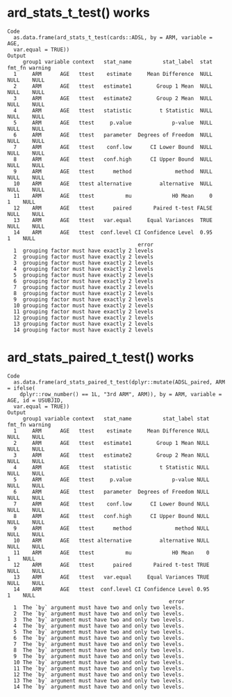 # ard_stats_t_test() works

    Code
      as.data.frame(ard_stats_t_test(cards::ADSL, by = ARM, variable = AGE,
      var.equal = TRUE))
    Output
         group1 variable context   stat_name          stat_label  stat fmt_fn warning
      1     ARM      AGE   ttest    estimate     Mean Difference  NULL   NULL    NULL
      2     ARM      AGE   ttest   estimate1        Group 1 Mean  NULL   NULL    NULL
      3     ARM      AGE   ttest   estimate2        Group 2 Mean  NULL   NULL    NULL
      4     ARM      AGE   ttest   statistic         t Statistic  NULL   NULL    NULL
      5     ARM      AGE   ttest     p.value             p-value  NULL   NULL    NULL
      6     ARM      AGE   ttest   parameter  Degrees of Freedom  NULL   NULL    NULL
      7     ARM      AGE   ttest    conf.low      CI Lower Bound  NULL   NULL    NULL
      8     ARM      AGE   ttest   conf.high      CI Upper Bound  NULL   NULL    NULL
      9     ARM      AGE   ttest      method              method  NULL   NULL    NULL
      10    ARM      AGE   ttest alternative         alternative  NULL   NULL    NULL
      11    ARM      AGE   ttest          mu             H0 Mean     0      1    NULL
      12    ARM      AGE   ttest      paired       Paired t-test FALSE   NULL    NULL
      13    ARM      AGE   ttest   var.equal     Equal Variances  TRUE   NULL    NULL
      14    ARM      AGE   ttest  conf.level CI Confidence Level  0.95      1    NULL
                                              error
      1  grouping factor must have exactly 2 levels
      2  grouping factor must have exactly 2 levels
      3  grouping factor must have exactly 2 levels
      4  grouping factor must have exactly 2 levels
      5  grouping factor must have exactly 2 levels
      6  grouping factor must have exactly 2 levels
      7  grouping factor must have exactly 2 levels
      8  grouping factor must have exactly 2 levels
      9  grouping factor must have exactly 2 levels
      10 grouping factor must have exactly 2 levels
      11 grouping factor must have exactly 2 levels
      12 grouping factor must have exactly 2 levels
      13 grouping factor must have exactly 2 levels
      14 grouping factor must have exactly 2 levels

# ard_stats_paired_t_test() works

    Code
      as.data.frame(ard_stats_paired_t_test(dplyr::mutate(ADSL_paired, ARM = ifelse(
        dplyr::row_number() == 1L, "3rd ARM", ARM)), by = ARM, variable = AGE, id = USUBJID,
      var.equal = TRUE))
    Output
         group1 variable context   stat_name          stat_label stat fmt_fn warning
      1     ARM      AGE   ttest    estimate     Mean Difference NULL   NULL    NULL
      2     ARM      AGE   ttest   estimate1        Group 1 Mean NULL   NULL    NULL
      3     ARM      AGE   ttest   estimate2        Group 2 Mean NULL   NULL    NULL
      4     ARM      AGE   ttest   statistic         t Statistic NULL   NULL    NULL
      5     ARM      AGE   ttest     p.value             p-value NULL   NULL    NULL
      6     ARM      AGE   ttest   parameter  Degrees of Freedom NULL   NULL    NULL
      7     ARM      AGE   ttest    conf.low      CI Lower Bound NULL   NULL    NULL
      8     ARM      AGE   ttest   conf.high      CI Upper Bound NULL   NULL    NULL
      9     ARM      AGE   ttest      method              method NULL   NULL    NULL
      10    ARM      AGE   ttest alternative         alternative NULL   NULL    NULL
      11    ARM      AGE   ttest          mu             H0 Mean    0      1    NULL
      12    ARM      AGE   ttest      paired       Paired t-test TRUE   NULL    NULL
      13    ARM      AGE   ttest   var.equal     Equal Variances TRUE   NULL    NULL
      14    ARM      AGE   ttest  conf.level CI Confidence Level 0.95      1    NULL
                                                        error
      1  The `by` argument must have two and only two levels.
      2  The `by` argument must have two and only two levels.
      3  The `by` argument must have two and only two levels.
      4  The `by` argument must have two and only two levels.
      5  The `by` argument must have two and only two levels.
      6  The `by` argument must have two and only two levels.
      7  The `by` argument must have two and only two levels.
      8  The `by` argument must have two and only two levels.
      9  The `by` argument must have two and only two levels.
      10 The `by` argument must have two and only two levels.
      11 The `by` argument must have two and only two levels.
      12 The `by` argument must have two and only two levels.
      13 The `by` argument must have two and only two levels.
      14 The `by` argument must have two and only two levels.

